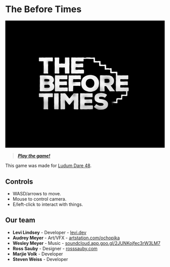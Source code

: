 # The Before Times

<p align="center">
    <a href="https://levilindsey.itch.io/the-before-times"><img
        src="cover-art.png"
        alt="'The Before Times'"></a>
</p>

> _**[Play the game!](https://levilindsey.itch.io/the-before-times)**_

This game was made for [Ludum Dare 48](https://ldjam.com/events/ludum-dare/48/the-before-times).

## Controls

-   WASD/arrows to move.
-   Mouse to control camera.
-   E/left-click to interact with things.

## Our team

-   **Levi Lindsey** - Developer - [levi.dev](https://levi.dev)
-   **Audrey Meyer** - Art/VFX - [artstation.com/ochopika](https://artstation.com/ochopika)
-   **Wesley Meyer** - Music - [soundcloud.app.goo.gl/2JUNKojfec3rW3LM7](https://soundcloud.app.goo.gl/2JUNKojfec3rW3LM7)
-   **Ross Sauby** - Designer - [rosssauby.com](http://rosssauby.com)
-   **Marjie Volk** - Developer
-   **Steven Weiss** - Developer
